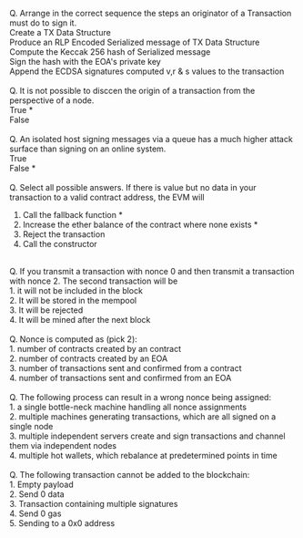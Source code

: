 Q. Arrange in the correct sequence the steps an originator of a Transaction must do to sign it.<br>
Create a TX Data Structure<br>
Produce an RLP Encoded Serialized message of TX Data Structure<br> 
Compute the Keccak 256 hash of Serialized message<br>
Sign the hash with the EOA's private key<br> 
Append the ECDSA signatures computed v,r & s values to the transaction<br>
<br>
Q. It is not possible to disccen the origin of a transaction from the perspective of a node.<br>
True *<br>
False<br>
<br>
Q. An isolated host signing messages via a queue has a much higher attack surface than signing on an online system.<br>
True<br>
False *<br>
<br>
Q. Select all possible answers. If there is value but no data in your transaction to a valid contract address, the EVM will
1. Call the fallback function *<br>
2. Increase the ether balance of the contract where none exists *<br>
3. Reject the transaction<br>
4. Call the constructor<br>
<br>
Q. If you transmit a transaction with nonce 0 and then transmit a transaction with nonce 2. The second transaction will be <br>
1. it will not be included in the block<br>
2. It will be stored in the mempool<br>
3. It will be rejected<br>
4. It will be mined after the next block<br> 
<br>
Q. Nonce is computed as (pick 2):<br>
1. number of contracts created by an contract<br>
2. number of contracts created by an EOA<br>
3. number of transactions sent and confirmed from a contract<br>
4. number of transactions sent and confirmed from an EOA<br>
<br>
Q. The following process can result in a wrong nonce being assigned:<br>
1. a single bottle-neck machine handling all nonce assignments<br>
2. multiple machines generating transactions, which are all signed on a single node<br>
3. multiple independent servers create and sign transactions and channel them via independent nodes<br>
4. multiple hot wallets, which rebalance at predetermined points in time<br>
<br>
Q. The following transaction cannot be added to the blockchain:<br>
1. Empty payload<br>
2. Send 0 data<br>
3. Transaction containing multiple signatures<br>
4. Send 0 gas<br>
5. Sending to a 0x0 address<br>
